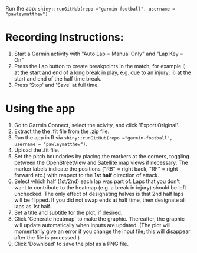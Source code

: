 Run the app: `shiny::runGitHub(repo ="garmin-football", username = "pawleymatthew")`

# Recording Instructions:

1. Start a Garmin activity with "Auto Lap = Manual Only" and "Lap Key = On"
2. Press the Lap button to create breakpoints in the match, for example
   i) at the start and end of a long break in play, e.g. due to an injury;
   ii) at the start and end of the half time break.
3. Press 'Stop' and 'Save' at full time.

# Using the app

1. Go to Garmin Connect, select the acivity, and click 'Export Original'.
2. Extract the the .fit file from the .zip file.
3. Run the app in R via `shiny::runGitHub(repo ="garmin-football", username = "pawleymatthew")`.
4. Upload the .fit file.
5. Set the pitch boundaries by placing the markers at the corners, toggling between the OpenStreetView and Satellite map views if necessary. The marker labels indicate the positions ("RB" = right back, "RF" = right forward etc.) with respect to the **1st half** direction of attack. 
6. Select which half (1st/2nd) each lap was part of. Laps that you don't want to contribute to the heatmap (e.g. a break in injury) should be left unchecked. The only effect of designating halves is that 2nd half laps will be flipped. If you did not swap ends at half time, then designate all laps as 1st half.
7. Set a title and subtitle for the plot, if desired.
8. Click 'Generate heatmap' to make the graphic. Thereafter, the graphic will update automatically when inputs are updated. (The plot will momentarily give an error if you change the input file; this will disappear after the file is processed.)
9. Click 'Download' to save the plot as a PNG file. 
